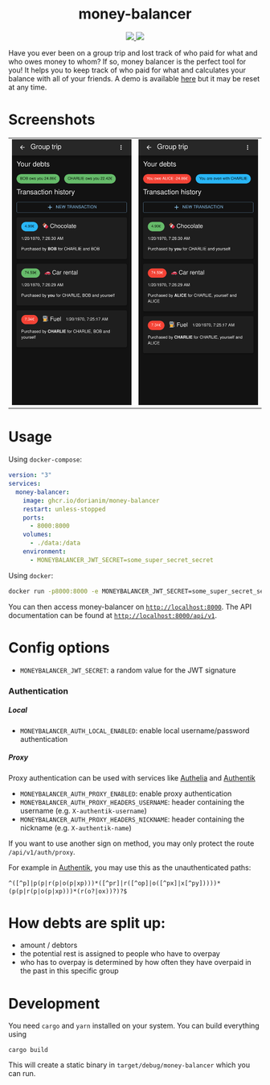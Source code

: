 <h1 align="center">
    money-balancer
</h1>

<p align="center">
  <a href="https://github.com/dorianim/money-balancer/actions/workflows/release.yml">
    <img src="https://github.com/dorianim/money-balancer/actions/workflows/release.yml/badge.svg">
  </a>
  <a href="https://rust-reportcard.xuri.me/badge/github.com/dorianim/money-balancer">
    <img src="https://rust-reportcard.xuri.me/badge/github.com/dorianim/money-balancer">
  </a>
</p>

Have you ever been on a group trip and lost track of who paid for what and who owes money to whom? If so, money balancer is the perfect tool for you! It helps you to keep track of who paid for what and calculates your balance with all of your friends. A demo is available [here](https://money-balancer.gentlemeadow-7beeb17b.northeurope.azurecontainerapps.io/#/login) but it may be reset at any time.

# Screenshots

<table align="center">
  <tr>
    <td align="center">
      <a href=".github/media/screenshot-1.png">
        <img src=".github/media/screenshot-1.png" alt="Screenshot 1" width="500px" />
      </a>
    </td>
    <td align="center">
      <a href=".github/media/screenshot-2.png">
        <img src=".github/media/screenshot-2.png" alt="Screenshot 2" width="500px" />
      </a>
    </td>
  </tr>
</table>

# Usage

Using `docker-compose`:

```yaml
version: "3"
services:
  money-balancer:
    image: ghcr.io/dorianim/money-balancer
    restart: unless-stopped
    ports:
      - 8000:8000
    volumes:
      - ./data:/data
    environment:
      - MONEYBALANCER_JWT_SECRET=some_super_secret_secret
```

Using `docker`:

```bash
docker run -p8000:8000 -e MONEYBALANCER_JWT_SECRET=some_super_secret_secret -v $(pwd)/data:/data ghcr.io/dorianim/money-balancer
```

You can then access money-balancer on [`http://localhost:8000`](http://localhost:8000). The API documentation can be found at [`http://localhost:8000/api/v1`](http://localhost:8000/api/v1).

# Config options

- `MONEYBALANCER_JWT_SECRET`: a random value for the JWT signature

### Authentication

##### Local

- `MONEYBALANCER_AUTH_LOCAL_ENABLED`: enable local username/password authentication

##### Proxy

Proxy authentication can be used with services like [Authelia](https://www.authelia.com/) and [Authentik](https://goauthentik.io)

- `MONEYBALANCER_AUTH_PROXY_ENABLED`: enable proxy authentication
- `MONEYBALANCER_AUTH_PROXY_HEADERS_USERNAME`: header containing the username (e.g. `X-authentik-username`)
- `MONEYBALANCER_AUTH_PROXY_HEADERS_NICKNAME`: header containing the nickname (e.g. `X-authentik-name`)

If you want to use another sign on method, you may only protect the route `/api/v1/auth/proxy`.

For example in [Authentik](https://goauthentik.io), you may use this as the unauthenticated paths:

```
^([^p]|p(p|r(p|o(p|xp)))*([^pr]|r([^op]|o([^px]|x[^py]))))*(p(p|r(p|o(p|xp)))*(r(o?|ox))?)?$
```

# How debts are split up:

- amount / debtors
- the potential rest is assigned to people who have to overpay
- who has to overpay is determined by how often they have overpaid in the past in this specific group

# Development

You need `cargo` and `yarn` installed on your system. You can build everything using

```
cargo build
```

This will create a static binary in `target/debug/money-balancer` which you can run.
